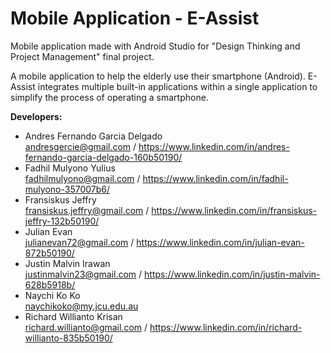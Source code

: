 # Mobile Application - E-Assist
Mobile application made with Android Studio for "Design Thinking and Project Management" final project.

A mobile application to help the elderly use their smartphone (Android). E-Assist integrates multiple built-in applications within a single application to simplify the process of operating a smartphone.

**Developers:**
- Andres Fernando Garcia Delgado\
andresgercie@gmail.com / https://www.linkedin.com/in/andres-fernando-garcia-delgado-160b50190/
- Fadhil Mulyono Yulius\
fadhilmulyono@gmail.com / https://www.linkedin.com/in/fadhil-mulyono-357007b6/
- Fransiskus Jeffry\
fransiskus.jeffry@gmail.com / https://www.linkedin.com/in/fransiskus-jeffry-132b50190/
- Julian Evan\
julianevan72@gmail.com / https://www.linkedin.com/in/julian-evan-872b50190/
- Justin Malvin Irawan\
justinmalvin23@gmail.com / https://www.linkedin.com/in/justin-malvin-628b5918b/
- Naychi Ko Ko\
naychikoko@my.jcu.edu.au
- Richard Willianto Krisan\
richard.willianto@gmail.com / https://www.linkedin.com/in/richard-willianto-835b50190/
